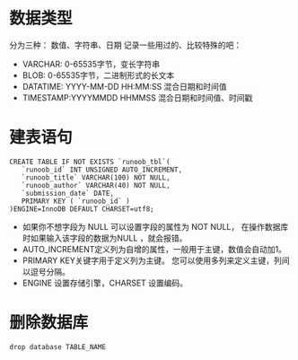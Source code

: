 # 数据类型
分为三种： 数值、字符串、日期
记录一些用过的、比较特殊的吧：
- VARCHAR: 0-65535字节，变长字符串
- BLOB: 0-65535字节，二进制形式的长文本
- DATATIME: YYYY-MM-DD HH:MM:SS 混合日期和时间值
- TIMESTAMP:YYYYMMDD HHMMSS 混合日期和时间值、时间戳

# 建表语句
```
CREATE TABLE IF NOT EXISTS `runoob_tbl`(
   `runoob_id` INT UNSIGNED AUTO_INCREMENT,
   `runoob_title` VARCHAR(100) NOT NULL,
   `runoob_author` VARCHAR(40) NOT NULL,
   `submission_date` DATE,
   PRIMARY KEY ( `runoob_id` )
)ENGINE=InnoDB DEFAULT CHARSET=utf8;
```
- 如果你不想字段为 NULL 可以设置字段的属性为 NOT NULL， 在操作数据库时如果输入该字段的数据为NULL ，就会报错。
- AUTO_INCREMENT定义列为自增的属性，一般用于主键，数值会自动加1。
- PRIMARY KEY关键字用于定义列为主键。 您可以使用多列来定义主键，列间以逗号分隔。
- ENGINE 设置存储引擎，CHARSET 设置编码。

# 删除数据库
```
drop database TABLE_NAME
```
